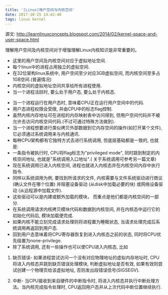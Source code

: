 ```yaml
---
title: '[Linux]用户空间与内核空间'
date: 2017-10-25 14:42:48
tags: linux kernel
---
```


源文: http://learnlinuxconcepts.blogspot.com/2014/02/kernel-space-and-user-space.html

理解用户空间及内核空间对于增强理解Linux内核知识是非常重要的。

- 这里的用户空间及内核空间对应于虚拟地址空间.
- 每个linux中的进程占用独立的虚拟空间.
- 在32位架构linux系统中, 用户空间至少对应3GB虚拟空间, 而内核空间至多占1GB空间.(普遍情况)
- 内核空间的虚拟地址空间共享给所有进程使用.
- 当一个进程活跃时, 要么处于用户态, 要么处于内核态.
<!--more-->
- 当一个进程运行在用户态时, 意味着CPU正在运行用户空间中的代码.
- 用户态进程权限会受限, 并由CPU中的标志flag控制.
- 虽然内核内存地址可在进程的内存映射表中访问得到, 但用户空间代码并不被允许去访问内核空间代码.(不过可通过特殊方法做到).
- 当一个进程想要进行类似拷贝外部数据到它内存空间的操作(如打开某个文件), 它必须通过系统调用来与内核通讯.
- 每种CPU架构都有它独特方式去进行系统调用, 但底层基础都是一致的, 也就是:
- 一条指令被执行时, CPU将flag标志为"privileged mode", 同时跳到制定的内核空间地址, 也就是"系统调用入口地址".( 关于系统调用可参考另一篇文章)
- 现在系统调用已进入内核空间, 进程也就进入内核态并在内核空间内存中执行指令.
- 同样以系统调用为例, 要找到所请求的文件, 内核需要与文件系统驱动进行商议(确认文件在哪个位置) 并阻塞设备驱动 (从disk中加载必要的块) 或网络设备驱动 (从远程源中加载文件).
- 这些驱动可以是内建或额外加载的模块， 而重点是他们都是内核空间的一部分.
- 在系统调用请求内核拷贝模块代码和数据到内核空间, 并在内核态中运行它的初始化代码后, 模块加载便完成.
- 如果内核不能立刻完成请求处理则将进程置为睡眠状态, 当请求处理完成后系统调用再返回到用户态.
- 回到用户态意味着将CPU寄存器恢复到进入内核态之前的状态, 同时将CPU优先级置为none-privilege.
- 除了系统调用, 还有一些操作也可以使CPU进入内核态, 比如

1. 缺页错误- 如果进程尝试访问一个没有对应物理地址的虚拟内存地址时, CPU将进入内核态并跳到缺页错误处理模块, 判断虚拟地址是否有效, 如果有效则尝试创建一个物理页给该虚拟地址, 否则发出段错误信号(SIGSEGV).

2. 中断- 当CPU接收到来自硬件的中断指令时, 将进入内核态并执行中断处理方法。当内核完成指令处理时, CPU返回用户态并从上次代码中断位置继续执行.
